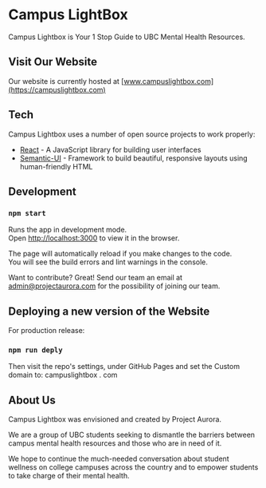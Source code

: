 # Campus LightBox

Campus Lightbox is Your 1 Stop Guide to UBC Mental Health Resources.


## Visit Our Website

Our website is currently hosted at [www.campuslightbox.com](https://campuslightbox.com)

## Tech

Campus Lightbox uses a number of open source projects to work properly:

* [React] - A JavaScript library for building user interfaces
* [Semantic-UI] - Framework to build beautiful, responsive layouts using human-friendly HTML



## Development
### `npm start`

Runs the app in development mode.<br>
Open [http://localhost:3000](http://localhost:3000) to view it in the browser.

The page will automatically reload if you make changes to the code.<br>
You will see the build errors and lint warnings in the console.

Want to contribute? Great!
Send our team an email at [admin@projectaurora.com](mailto:admin@projectaurora.com) for the possibility of joining our team.

## Deploying a new version of the Website
For production release:
### `npm run deply`

Then visit the repo's settings, under GitHub Pages and set the Custom domain to: campuslightbox . com
   
## About Us
Campus Lightbox was envisioned and created by Project Aurora.

We are a group of UBC students seeking to dismantle the barriers between
campus mental health resources and those who are in need of it.

We hope to continue the much-­needed conversation about student wellness
on college campuses across the country and to empower students to take charge of their mental health.

[//]: # (These are reference links used in the body of this note and get stripped out when the markdown processor does its job. There is no need to format nicely because it shouldn't be seen. Thanks SO - 
http://stackoverflow.com/questions/4823468/store-comments-in-markdown-syntax)


   [React]: <https://reactjs.org/>
   [Semantic-UI]: <https://react.semantic-ui.com/>
   


